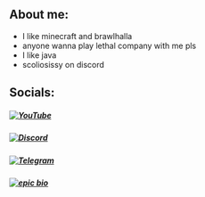 ## About me:
- I like minecraft and brawlhalla
- anyone wanna play lethal company with me pls 
- I like java
- scoliosissy on discord

## Socials:
##### [![YouTube](https://img.shields.io/badge/YouTube-%23FF0000.svg?logo=YouTube&logoColor=white)](https://www.youtube.com/@scoliosissy/)
##### [![Discord](https://img.shields.io/badge/Discord-%237289DA.svg?logo=discord&logoColor=white)](https://discord.gg/grbT9dmk8w)
##### [![Telegram](https://img.shields.io/badge/Telegram-%230088CC.svg?logo=Telegram&logoColor=white)](https://t.me/escamas1337)
##### [![epic bio](https://img.shields.io/badge/Epic_Bio-%23006600.svg?logo=4chan&logoColor=white)](https://e-z.bio/scale)
